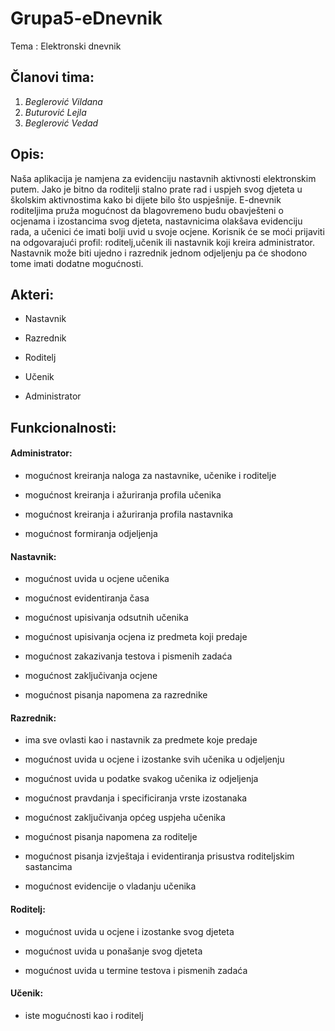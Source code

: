 # Grupa5-eDnevnik
Tema : Elektronski dnevnik

## Članovi tima:
1.	*Beglerović Vildana*
2.	*Buturović Lejla*
3.	*Beglerović Vedad*

## Opis:
Naša aplikacija je namjena za evidenciju nastavnih aktivnosti elektronskim putem.
Jako je bitno da roditelji stalno prate rad i uspjeh svog djeteta u školskim aktivnostima kako bi dijete bilo što uspješnije. E-dnevnik roditeljima pruža mogućnost da blagovremeno budu obavješteni o ocjenama i izostancima svog djeteta, nastavnicima olakšava evidenciju rada, a učenici će imati bolji uvid u svoje ocjene. Korisnik će se moći prijaviti na odgovarajući profil: roditelj,učenik ili nastavnik koji kreira administrator. Nastavnik može biti ujedno i razrednik jednom odjeljenju pa će shodono tome imati dodatne mogućnosti.

## Akteri:

- Nastavnik

- Razrednik

- Roditelj

- Učenik

- Administrator


## Funkcionalnosti:

 
#### Administrator:

  - mogućnost kreiranja naloga za nastavnike, učenike i roditelje

  - mogućnost kreiranja i ažuriranja profila učenika

  - mogućnost kreiranja i ažuriranja profila nastavnika 

  - mogućnost formiranja odjeljenja


 
 
 #### Nastavnik:
 
  - mogućnost uvida u ocjene učenika

  - mogućnost evidentiranja časa

  - mogućnost upisivanja odsutnih učenika

  - mogućnost upisivanja ocjena iz predmeta koji predaje

  - mogućnost zakazivanja testova i pismenih zadaća

  - mogućnost zaključivanja ocjene

  - mogućnost pisanja napomena za razrednike


 
 
 #### Razrednik:
 
  - ima sve ovlasti kao i nastavnik za predmete koje predaje

  - mogućnost uvida u ocjene i izostanke svih učenika u odjeljenju

  - mogućnost uvida u podatke svakog učenika iz odjeljenja

  - mogućnost pravdanja i specificiranja vrste izostanaka

  - mogućnost zaključivanja općeg uspjeha učenika

  - mogućnost pisanja napomena za roditelje

  - mogućnost pisanja izvještaja i evidentiranja prisustva roditeljskim sastancima

  - mogućnost evidencije o vladanju učenika


 

#### Roditelj:

 -	mogućnost uvida u ocjene i izostanke svog djeteta

 -	mogućnost uvida u ponašanje svog djeteta 

 -	mogućnost uvida u termine testova i pismenih zadaća


 

#### Učenik:

- iste mogućnosti kao i roditelj
